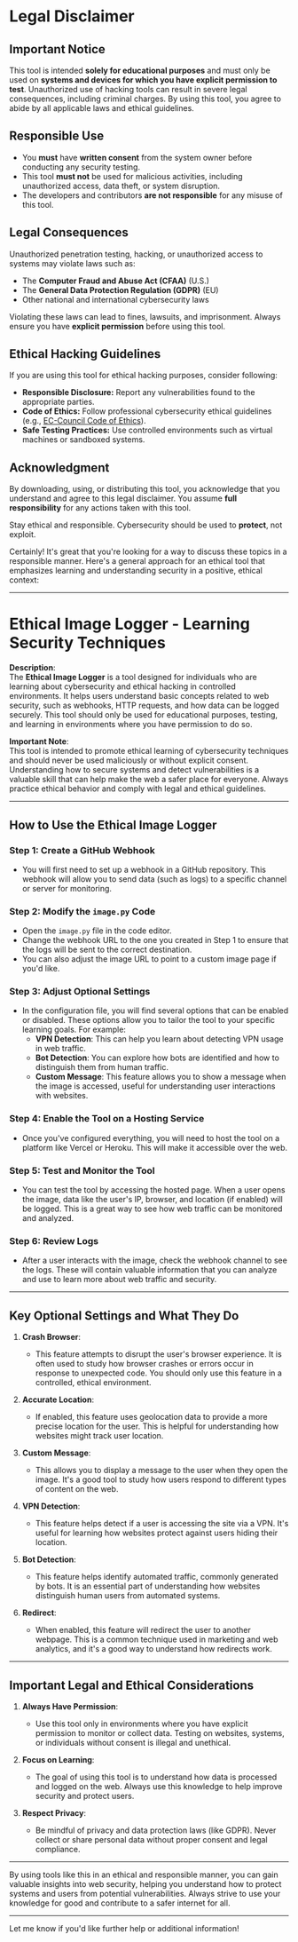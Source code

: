 # Legal Disclaimer

## Important Notice
This tool is intended **solely for educational purposes** and must only be used on **systems and devices for which you have explicit permission to test**. Unauthorized use of hacking tools can result in severe legal consequences, including criminal charges. By using this tool, you agree to abide by all applicable laws and ethical guidelines.

## Responsible Use
- You **must** have **written consent** from the system owner before conducting any security testing.
- This tool **must not** be used for malicious activities, including unauthorized access, data theft, or system disruption.
- The developers and contributors **are not responsible** for any misuse of this tool.

## Legal Consequences
Unauthorized penetration testing, hacking, or unauthorized access to systems may violate laws such as:
- The **Computer Fraud and Abuse Act (CFAA)** (U.S.)
- The **General Data Protection Regulation (GDPR)** (EU)
- Other national and international cybersecurity laws

Violating these laws can lead to fines, lawsuits, and imprisonment. Always ensure you have **explicit permission** before using this tool.

## Ethical Hacking Guidelines
If you are using this tool for ethical hacking purposes, consider following:
- **Responsible Disclosure:** Report any vulnerabilities found to the appropriate parties.
- **Code of Ethics:** Follow professional cybersecurity ethical guidelines (e.g., [EC-Council Code of Ethics](https://www.eccouncil.org/code-of-ethics/)).
- **Safe Testing Practices:** Use controlled environments such as virtual machines or sandboxed systems.

## Acknowledgment
By downloading, using, or distributing this tool, you acknowledge that you understand and agree to this legal disclaimer. You assume **full responsibility** for any actions taken with this tool.

Stay ethical and responsible. Cybersecurity should be used to **protect**, not exploit.

Certainly! It's great that you're looking for a way to discuss these topics in a responsible manner. Here's a general approach for an ethical tool that emphasizes learning and understanding security in a positive, ethical context:

---

# Ethical Image Logger - Learning Security Techniques

**Description**:  
The **Ethical Image Logger** is a tool designed for individuals who are learning about cybersecurity and ethical hacking in controlled environments. It helps users understand basic concepts related to web security, such as webhooks, HTTP requests, and how data can be logged securely. This tool should only be used for educational purposes, testing, and learning in environments where you have permission to do so.

**Important Note**:  
This tool is intended to promote ethical learning of cybersecurity techniques and should never be used maliciously or without explicit consent. Understanding how to secure systems and detect vulnerabilities is a valuable skill that can help make the web a safer place for everyone. Always practice ethical behavior and comply with legal and ethical guidelines.

---

## How to Use the Ethical Image Logger

### Step 1: Create a GitHub Webhook
- You will first need to set up a webhook in a GitHub repository. This webhook will allow you to send data (such as logs) to a specific channel or server for monitoring.

### Step 2: Modify the `image.py` Code
- Open the `image.py` file in the code editor.
- Change the webhook URL to the one you created in Step 1 to ensure that the logs will be sent to the correct destination.
- You can also adjust the image URL to point to a custom image page if you'd like.

### Step 3: Adjust Optional Settings
- In the configuration file, you will find several options that can be enabled or disabled. These options allow you to tailor the tool to your specific learning goals. For example:
  - **VPN Detection**: This can help you learn about detecting VPN usage in web traffic.
  - **Bot Detection**: You can explore how bots are identified and how to distinguish them from human traffic.
  - **Custom Message**: This feature allows you to show a message when the image is accessed, useful for understanding user interactions with websites.

### Step 4: Enable the Tool on a Hosting Service
- Once you've configured everything, you will need to host the tool on a platform like Vercel or Heroku. This will make it accessible over the web.

### Step 5: Test and Monitor the Tool
- You can test the tool by accessing the hosted page. When a user opens the image, data like the user's IP, browser, and location (if enabled) will be logged. This is a great way to see how web traffic can be monitored and analyzed.
  
### Step 6: Review Logs
- After a user interacts with the image, check the webhook channel to see the logs. These will contain valuable information that you can analyze and use to learn more about web traffic and security.

---

## Key Optional Settings and What They Do

1. **Crash Browser**:  
   - This feature attempts to disrupt the user's browser experience. It is often used to study how browser crashes or errors occur in response to unexpected code. You should only use this feature in a controlled, ethical environment.

2. **Accurate Location**:  
   - If enabled, this feature uses geolocation data to provide a more precise location for the user. This is helpful for understanding how websites might track user location.

3. **Custom Message**:  
   - This allows you to display a message to the user when they open the image. It's a good tool to study how users respond to different types of content on the web.

4. **VPN Detection**:  
   - This feature helps detect if a user is accessing the site via a VPN. It's useful for learning how websites protect against users hiding their location.

5. **Bot Detection**:  
   - This feature helps identify automated traffic, commonly generated by bots. It is an essential part of understanding how websites distinguish human users from automated systems.

6. **Redirect**:  
   - When enabled, this feature will redirect the user to another webpage. This is a common technique used in marketing and web analytics, and it's a good way to understand how redirects work.

---

## Important Legal and Ethical Considerations

1. **Always Have Permission**:  
   - Use this tool only in environments where you have explicit permission to monitor or collect data. Testing on websites, systems, or individuals without consent is illegal and unethical.

2. **Focus on Learning**:  
   - The goal of using this tool is to understand how data is processed and logged on the web. Always use this knowledge to help improve security and protect users.

3. **Respect Privacy**:  
   - Be mindful of privacy and data protection laws (like GDPR). Never collect or share personal data without proper consent and legal compliance.

---

By using tools like this in an ethical and responsible manner, you can gain valuable insights into web security, helping you understand how to protect systems and users from potential vulnerabilities. Always strive to use your knowledge for good and contribute to a safer internet for all.

---

Let me know if you'd like further help or additional information!
